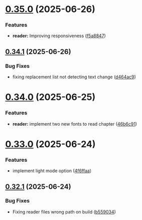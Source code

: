 # [0.35.0](https://github.com/lucasfernandodev/dragoid/compare/v0.34.1...v0.35.0) (2025-06-26)


### Features

* **reader:** Improving responsiveness ([f5a8847](https://github.com/lucasfernandodev/dragoid/commit/f5a8847dfed252f74f26deae4cf8ed43d21ddcc2))



## [0.34.1](https://github.com/lucasfernandodev/dragoid/compare/v0.34.0...v0.34.1) (2025-06-26)


### Bug Fixes

* fixing replacement list not detecting text change ([d464ac9](https://github.com/lucasfernandodev/dragoid/commit/d464ac901982ba57a562d66e9733dc45a5a17350))



# [0.34.0](https://github.com/lucasfernandodev/dragoid/compare/v0.33.0...v0.34.0) (2025-06-25)


### Features

* **reader:** implement two new fonts to read chapter ([46b6c91](https://github.com/lucasfernandodev/dragoid/commit/46b6c91264071d40a7ac0d8da48eb17b13006545))



# [0.33.0](https://github.com/lucasfernandodev/dragoid/compare/v0.32.1...v0.33.0) (2025-06-24)


### Features

* implement light mode option ([4f6ffaa](https://github.com/lucasfernandodev/dragoid/commit/4f6ffaa4a493187ffe1b530ce1679f88d2d5e2a3))



## [0.32.1](https://github.com/lucasfernandodev/dragoid/compare/v0.32.0...v0.32.1) (2025-06-24)


### Bug Fixes

* Fixing reader files wrong path on build ([b559034](https://github.com/lucasfernandodev/dragoid/commit/b559034ef3338c59d52bbea2a7919312bf4d3a9d))



